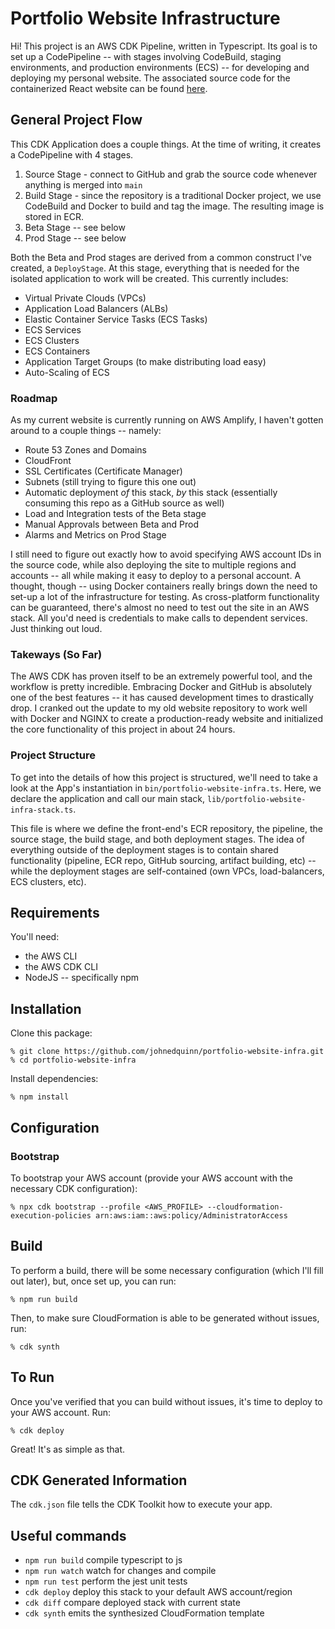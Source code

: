 # Portfolio Website Infrastructure

Hi! This project is an AWS CDK Pipeline, written in Typescript. Its goal is to set up a CodePipeline -- with stages involving CodeBuild, staging environments, and production environments (ECS) -- for developing and deploying my personal website. The associated source code for the containerized React website can be found [here]().

## General Project Flow

This CDK Application does a couple things. At the time of writing, it creates a CodePipeline with 4 stages.
1. Source Stage - connect to GitHub and grab the source code whenever anything is merged into `main`
2. Build Stage - since the repository is a traditional Docker project, we use CodeBuild and Docker to build and tag the image. The resulting image is stored in ECR.
3. Beta Stage -- see below
4. Prod Stage -- see below

Both the Beta and Prod stages are derived from a common construct I've created, a `DeployStage`. At this stage, everything that is needed for the isolated application to work will be created. This currently includes:
- Virtual Private Clouds (VPCs)
- Application Load Balancers (ALBs)
- Elastic Container Service Tasks (ECS Tasks)
- ECS Services
- ECS Clusters
- ECS Containers
- Application Target Groups (to make distributing load easy)
- Auto-Scaling of ECS

### Roadmap

As my current website is currently running on AWS Amplify, I haven't gotten around to a couple things -- namely:
- Route 53 Zones and Domains
- CloudFront
- SSL Certificates (Certificate Manager)
- Subnets (still trying to figure this one out)
- Automatic deployment *of* this stack, *by* this stack (essentially consuming this repo as a GitHub source as well)
- Load and Integration tests of the Beta stage
- Manual Approvals between Beta and Prod
- Alarms and Metrics on Prod Stage

I still need to figure out exactly how to avoid specifying AWS account IDs in the source code, while also deploying the site to multiple regions and accounts -- all while making it easy to deploy to a personal account. A thought, though -- using Docker containers really brings down the need to set-up a lot of the infrastructure for testing. As cross-platform functionality can be guaranteed, there's almost no need to test out the site in an AWS stack. All you'd need is credentials to make calls to dependent services. Just thinking out loud.

### Takeways (So Far)

The AWS CDK has proven itself to be an extremely powerful tool, and the workflow is pretty incredible. Embracing Docker and GitHub is absolutely one of the best features -- it has caused development times to drastically drop. I cranked out the update to my old website repository to work well with Docker and NGINX to create a production-ready website and initialized the core functionality of this project in about 24 hours.

### Project Structure

To get into the details of how this project is structured, we'll need to take a look at the App's instantiation in `bin/portfolio-website-infra.ts`. Here, we declare the application and call our main stack, `lib/portfolio-website-infra-stack.ts`.

This file is where we define the front-end's ECR repository, the pipeline, the source stage, the build stage, and both deployment stages. The idea of everything outside of the deployment stages is to contain shared functionality (pipeline, ECR repo, GitHub sourcing, artifact building, etc) -- while the deployment stages are self-contained (own VPCs, load-balancers, ECS clusters, etc).

## Requirements

You'll need:
- the AWS CLI
- the AWS CDK CLI
- NodeJS -- specifically npm

## Installation

Clone this package:
```console
% git clone https://github.com/johnedquinn/portfolio-website-infra.git
% cd portfolio-website-infra
```

Install dependencies:
```console
% npm install
```

## Configuration

### Bootstrap

To bootstrap your AWS account (provide your AWS account with the necessary CDK configuration):
```console
% npx cdk bootstrap --profile <AWS_PROFILE> --cloudformation-execution-policies arn:aws:iam::aws:policy/AdministratorAccess
```

## Build

To perform a build, there will be some necessary configuration (which I'll fill out later), but, once set up, you can run:
```console
% npm run build
```

Then, to make sure CloudFormation is able to be generated without issues, run:
```console
% cdk synth
```

## To Run

Once you've verified that you can build without issues, it's time to deploy to your AWS account. Run:
```console
% cdk deploy
```

Great! It's as simple as that.

## CDK Generated Information

The `cdk.json` file tells the CDK Toolkit how to execute your app.

## Useful commands

 * `npm run build`   compile typescript to js
 * `npm run watch`   watch for changes and compile
 * `npm run test`    perform the jest unit tests
 * `cdk deploy`      deploy this stack to your default AWS account/region
 * `cdk diff`        compare deployed stack with current state
 * `cdk synth`       emits the synthesized CloudFormation template
